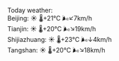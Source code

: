 Today weather:  
Beijing: ☀️   🌡️+21°C 🌬️↙7km/h  
Tianjin: ☀️   🌡️+20°C 🌬️↘19km/h  
Shijiazhuang: ☀️   🌡️+23°C 🌬️↓4km/h  
Tangshan: ☀️   🌡️+20°C 🌬️↘18km/h  
